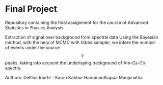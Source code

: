 # Final Project
Repository containing the final assignment for the course of Advanced Statistics in Physics Analysis. 

Extraction of signal over background from spectral data
Using the Bayesian method, with the help of MCMC with Gibbs sampler, we infere the number of events under the source $$\gamma$$ peaks, taking into account the underlaying background of Am-Cs-Co spectra.

Authors: Delfina Iriarte - Karan Kabbur Hanumanthappa Manjunatha

